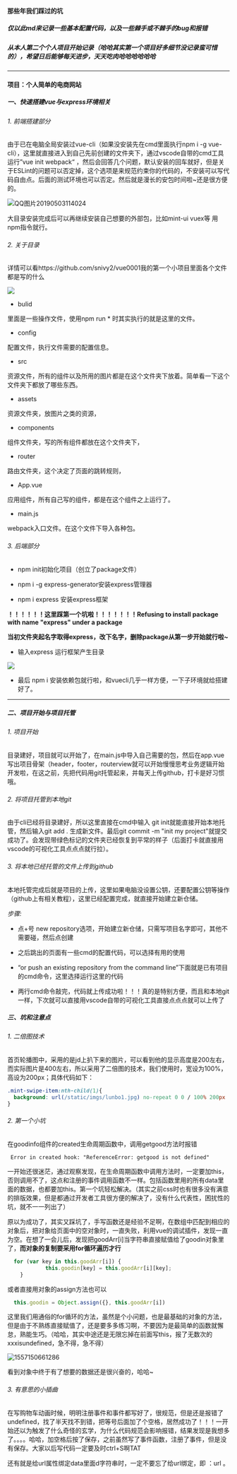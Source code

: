 #### 那些年我们踩过的坑



##### 仅以此md来记录一些基本配置代码，以及一些棘手或不棘手的bug和报错



##### 从本人第二个个人项目开始记录（哈哈其实第一个项目好多细节没记录蛮可惜的），希望日后能够每天进步，天天吃肉哈哈哈哈哈哈







------



#### 项目：个人简单的电商网站



##### 一、快速搭建vue与express环境相关



###### 1. 前端搭建部分

 由于已在电脑全局安装过vue-cli（如果没安装先在cmd里面执行npm i -g vue-cli），这里就直接进入到自己先前创建的文件夹下，通过vscode自带的cmd工具运行”vue init webpack“ ，然后会回答几个问题，默认安装的回车就好，但是关于ESLint的问题可以否定掉，这个选项是来规范约束你的代码的，不安装可以写代码自由点。后面的测试环境也可以否定。然后就是漫长的安包时间啦~还是很方便的。

![QQ图片20190503114024](D:\个人项目\一些截图\QQ图片20190503114024.png)

大目录安装完成后可以再继续安装自己想要的外部包，比如mint-ui vuex等 用npm指令就行。



###### 2. 关于目录

详情可以看https://github.com/snivy2/vue0001我的第一个小项目里面各个文件都是写的什么

![](D:\个人项目\一些截图\QQ图片20190503114501.png)

- bulid  

里面是一些操作文件，使用npm run *    时其实执行的就是这里的文件。

- config

配置文件，执行文件需要的配置信息。

- src  

资源文件，所有的组件以及所用的图片都是在这个文件夹下放着。简单看一下这个文件夹下都放了哪些东西。

- assets 

资源文件夹，放图片之类的资源，

- components 

组件文件夹，写的所有组件都放在这个文件夹下，

- router 

路由文件夹，这个决定了页面的跳转规则，

- App.vue

应用组件，所有自己写的组件，都是在这个组件之上运行了。

- main.js   

webpack入口文件。在这个文件下导入各种包。



###### 3. 后端部分

- npm init初始化项目（创立了package文件）

  

- npm i -g express-generator安装express管理器



- npm i express 安装express框架



**！！！！！！这里踩第一个坑啦！！！！！！！Refusing to install package with name "express" under a package**

**当初文件夹起名字取得express，改下名字，删除package从第一步开始就行啦~**



- 输入express  运行框架产生目录

![](D:\个人项目\一些截图\QQ图片20190503121001.png)



- 最后 npm i 安装依赖包就行啦，和vuecli几乎一样方便，一下子环境就给搭建好了。







------



##### 二、项目开始与项目托管



###### 1. 项目开始

目录建好，项目就可以开始了，在main.js中导入自己需要的包，然后在app.vue写出项目骨架（header，footer，routerview就可以开始慢慢思考业务逻辑开始开发啦，在这之前，先把代码用git托管起来，并每天上传github，打卡是好习惯哦。



###### 2. 将项目托管到本地git

由于cli已经将目录建好，所以这里直接在cmd中输入 git init就能直接开始本地托管，然后输入git add . 生成新文件。最后git commit -m "init my project"就提交成功了。会发现带绿色标记的文件夹已经恢复到平常的样子（后面打卡就直接用vscode的可视化工具点点点就行拉）。



###### 3. 将本地已经托管的文件上传到github

本地托管完成后就是项目的上传，这里如果电脑没设置公钥，还要配置公钥等操作（github上有相关教程），这里已经配置完成，就直接开始建立新仓储。



*步骤:*

- 点+号 new repository选项，开始建立新仓储，只需写项目名字即可，其他不需要碰，然后点创建

  

- 之后跳出的页面有一些cmd的配置代码，可以选择有用的使用

  

- “or push an existing repository from the command line”下面就是已有项目的cmd命令，这里选择运行这里的代码

  

- 两行cmd命令敲完，代码就上传成功啦！！！真的是特别方便，而且和本地git一样，下次就可以直接用vscode自带的可视化工具直接点点点就可以上传了

##### 三、坑和注意点

###### 1. 二倍图技术

首页轮播图中，采用的是jd上扒下来的图片，可以看到他的显示高度是200左右，而实际图片是400左右，所以采用了二倍图的技术，我们使用时，宽设为100%，高设为200px；具体代码如下：

```css
.mint-swipe-item:nth-child(1){
  background: url(/static/imgs/lunbo1.jpg) no-repeat 0 0 / 100% 200px
}
```



###### 2. 第一个小坑

在goodinfo组件的created生命周期函数中，调用getgood方法时报错

```
 Error in created hook: "ReferenceError: getgood is not defined"
```

一开始还很迷茫，通过观察发现，在生命周期函数中调用方法时，一定要加this，否则调用不了，这点和注册的事件调用函数不一样。包括函数里用的所有data里面的数据，也都要加this。第一个坑轻松解决。（其实之前css时也有很多没有满意的排版效果，但是都通过开发者工具很方便的解决了，没有什么代表性，困扰性的坑，就不一一列出了）



原以为成功了，其实又踩坑了，手写函数还是经验不足啊，在数组中匹配到相应的对象后，把对象给页面中的空对象时，一直失败，利用vue的调试插件，发现一直为空。在想了一会儿后，发现把goodArr[i]当字符串直接赋值给了goodin对象里了，**而对象的复制要采用for循环遍历才行**

```javascript
  for (var key in this.goodArr[i]) {
            this.goodin[key] = this.goodArr[i][key];
    }
```

或者直接用对象的assign方法也可以

```javascript
  this.goodin = Object.assign({}, this.goodArr[i])
```

这里我们用通俗的for循环的方法，虽然是个小问题，也是最基础的对象的方法，但是由于不熟练直接赋值了，还是要多多练习啊，不要因为是最简单的函数就懈怠，熟能生巧。（哈哈，其实中途还是无限忘掉在前面写this，报了无数次的xxxisundefined，急不得，急不得）

![1557150661286](D:\个人项目\一些截图\1557150661286.png)



看到对象中终于有了想要的数据还是很兴奋的，哈哈~



###### 3. 有意思的小插曲

在写购物车动画时候，明明注册事件和事件都写好了，很规范，但是还是报错了undefined，找了半天找不到错，把等号后面加了个空格，居然成功了！！！一开始还以为触发了什么奇怪的玄学，为什么代码规范会影响报错，结果发现是我想多了。。。。哈哈，加空格后按了保存，之前虽然写了事件函数，注册了事件，但是没有保存。大家以后写代码一定要及时ctrl+S啊TAT

还有就是给url属性绑定data里面d字符串时，一定不要忘了给url绑定，即     ：url    。

